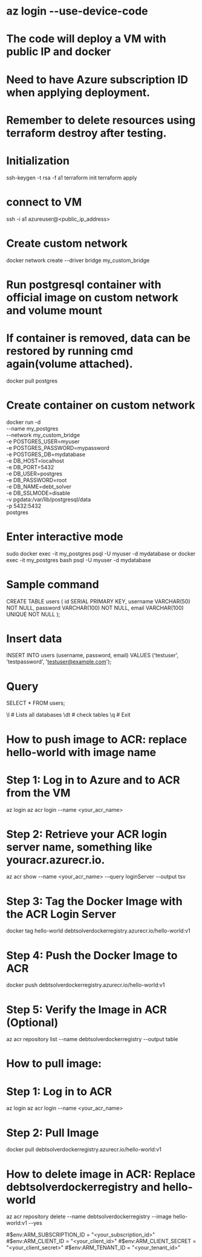 # az login --use-device-code
# The code will deploy a VM with public IP and docker 
# Need to have Azure subscription ID when applying deployment.
# Remember to delete resources using terraform destroy after testing.

# Initialization 
ssh-keygen -t rsa -f a1
terraform init
terraform apply

# connect to VM
ssh -i a1 azureuser@<public_ip_address>

# Create custom network
docker network create --driver bridge my_custom_bridge

# Run postgresql container with official image on custom network and volume mount
# If container is removed, data can be restored by running cmd again(volume attached).
docker pull postgres
# Create container on custom network
docker run -d \
  --name my_postgres \
  --network my_custom_bridge \
  -e POSTGRES_USER=myuser \
  -e POSTGRES_PASSWORD=mypassword \
  -e POSTGRES_DB=mydatabase \
  -e DB_HOST=localhost \
  -e DB_PORT=5432 \
  -e DB_USER=postgres \
  -e DB_PASSWORD=root \
  -e DB_NAME=debt_solver \
  -e DB_SSLMODE=disable \
  -v pgdata:/var/lib/postgresql/data \
  -p 5432:5432 \
  postgres

# Enter interactive mode
sudo docker exec -it my_postgres psql -U myuser -d mydatabase
or
docker exec -it my_postgres bash
psql -U myuser -d mydatabase

# Sample command
CREATE TABLE users (
    id SERIAL PRIMARY KEY,
    username VARCHAR(50) NOT NULL,
    password VARCHAR(100) NOT NULL,
    email VARCHAR(100) UNIQUE NOT NULL
);

# Insert data
INSERT INTO users (username, password, email) VALUES ('testuser', 'testpassword', 'testuser@example.com');

# Query
SELECT * FROM users;

\l # Lists all databases
\dt # check tables
\q # Exit

# How to push image to ACR: replace hello-world with image name
# Step 1: Log in to Azure and to ACR from the VM
az login
az acr login --name <your_acr_name>
# Step 2: Retrieve your ACR login server name, something like youracr.azurecr.io.
az acr show --name <your_acr_name> --query loginServer --output tsv
# Step 3: Tag the Docker Image with the ACR Login Server
docker tag hello-world debtsolverdockerregistry.azurecr.io/hello-world:v1
# Step 4: Push the Docker Image to ACR
docker push debtsolverdockerregistry.azurecr.io/hello-world:v1
# Step 5: Verify the Image in ACR (Optional)
az acr repository list --name debtsolverdockerregistry --output table

# How to pull image:
# Step 1: Log in to ACR
az login
az acr login --name <your_acr_name>
# Step 2: Pull Image
docker pull debtsolverdockerregistry.azurecr.io/hello-world:v1

# How to delete image in ACR: Replace debtsolverdockerregistry and hello-world
az acr repository delete --name debtsolverdockerregistry --image hello-world:v1 --yes

#$env:ARM_SUBSCRIPTION_ID = "<your_subscription_id>"
#$env:ARM_CLIENT_ID = "<your_client_id>"
#$env:ARM_CLIENT_SECRET = "<your_client_secret>"
#$env:ARM_TENANT_ID = "<your_tenant_id>"
